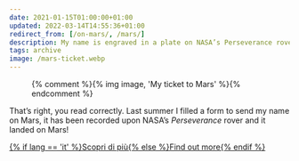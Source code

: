 ```yaml
---
date: 2021-01-15T01:00:00+01:00
updated: 2022-03-14T14:55:36+01:00
redirect_from: [/on-mars/, /mars/]
description: My name is engraved in a plate on NASA’s Perseverance rover which is on Mars
tags: archive
image: /mars-ticket.webp
---
```

<figure>
	{% comment %}{% img image, 'My ticket to Mars' %}{% endcomment %}
</figure>

That’s right, you read correctly. Last summer I filled a form to send my name on Mars, it has been recorded upon NASA’s <cite>Perseverance</cite> rover and it landed on Mars!

<div class='flex row'>
	<a class='red written button' href='https://mars.nasa.gov/participate/send-your-name/mars2020/certificate/249520420534' target='_blank' title='Send your name to Mars - NASA'>{% if lang == 'it' %}Scopri di più{% else %}Find out more{% endif %}</a>
</div>
